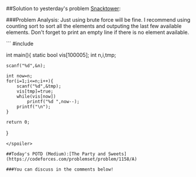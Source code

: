 ##Solution to yesterday's problem [Snacktower](https://codeforces.com/problemset/problem/767/A):

###Problem Analysis:
Just using brute force will be fine. I recommend using counting sort to sort all the elements and outputing the last few available elements. Don't forget to print an empty line if there is no element available.

<spoiler summary="Code(C++)">
```
#include <cstdio>

int main(){
	static bool vis[100005];
	int n,i,tmp;
	
	scanf("%d",&n);
	
	int now=n;
	for(i=1;i<=n;i++){
		scanf("%d",&tmp);
		vis[tmp]=true;
		while(vis[now])
			printf("%d ",now--);
		printf("\n");
	}
	
	return 0;
}
```
</spoiler>

##Today's POTD (Medium):[The Party and Sweets](https://codeforces.com/problemset/problem/1158/A)

###You can discuss in the comments below!
